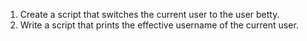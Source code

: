 1. Create a script that switches the current user to the user betty.
2. Write a script that prints the effective username of the current user.

